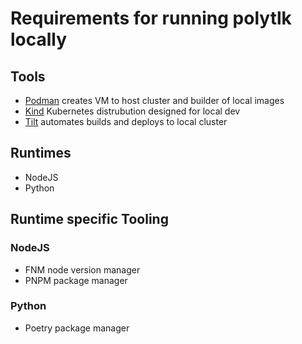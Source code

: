 # Requirements for running polytlk locally

## Tools
- [Podman]() creates VM to host cluster and builder of local images
- [Kind]() Kubernetes distrubution designed for local dev
- [Tilt](https://tilt.dev/) automates builds and deploys to local cluster

## Runtimes
- NodeJS
- Python

## Runtime specific Tooling

### NodeJS
- FNM  node version manager
- PNPM package manager

### Python
- Poetry package manager